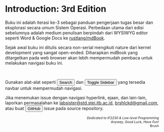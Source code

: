 # Introduction: 3rd Edition

Buku ini adalah iterasi ke-3 sebagai panduan pengerjaan tugas besar dan eksplorasi secara umum Sistem Operasi.
Perbedaan utama dari edisi sebelumnya adalah medium penulisan berpindah dari WYSIWYG editor seperti Word & Google Docs ke [rustlang/mdBook](https://github.com/rust-lang/mdBook).

Sejak awal buku ini ditulis secara non-serial mengikuti nature dari kernel development yang sangat open-ended.
Diharapkan mdBook yang ditargetkan pada web browser akan lebih mempermudah pembaca untuk melakukan navigasi buku ini.

<br/>

Gunakan alat-alat seperti
<button onclick="document.getElementById('search-toggle').click()"><i class="fa fa-search"></i> Search</button>
dan
<button onclick="document.getElementById('sidebar-toggle').click()"><i class="fa fa-bars"></i> Toggle Sidebar</button>
yang tersedia navbar untuk mempermudah navigasi.

Jika menemukan issue dengan navigasi hyperlink, ejaan, dan lain-lain, laporkan permasalahan ke
[labsister@std.stei.itb.ac.id](mailto:labsister@std.stei.itb.ac.id), [brshlckd@gmail.com](mailto:brshlckd@gmail.com), atau buat
<button onclick="document.getElementById('git-repository-button').click()"><i class="fa fa-github"></i> GitHub</button> issue pada source repository.

<div style="text-align: right; font-size: 8pt;">
    <i>Dedicated to IF2230 & Low-level Programming</i>
    <br/>
    <i>Anyway, Good Luck, Have Fun!</i>
    <br/>
    Brush
</div>
